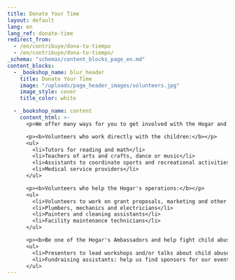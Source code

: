 ```yaml
---
title: Donate Your Time
layout: default
lang: en
lang_ref: donate-time
redirect_from:
  - /en/contribuye/dona-tu-tiempo
  - /en/contribuye/dona-tu-tiempo/
_schema: "schemas/content_blocks_page_en.md"
content_blocks:
  - _bookshop_name: blur_header
    title: Donate Your Time
    image: "/uploads/page_header_images/volunteers.jpg"
    image_style: cover
    title_color: white

  - _bookshop_name: content
    content_html: >-
      <p>We offer many ways for you to get involved with the Hogar and see first-hand the results of your efforts and dedication. We encourage you to join the group of volunteers who support the Hogar, and use your skills to help the children have a better future. You can dedicate as little or as much time as you wish. You will receive many blessings and great satisfaction!</p>

      <p><b>Volunteers who work directly with the children:</b></p>
      <ul>
        <li>Tutors for reading and math</li>
        <li>Teachers of arts and crafts, dance or music</li>
        <li>Assistants to coordinate sports and recreational activities</li>
        <li>Medical service providers</li>
      </ul>

      <p><b>Volunteers who help the Hogar's operations:</b></p>
      <ul>
        <li>Volunteers to work on grant proposals, marketing and other fund-raising activities</li>
        <li>Plumbers, mechanics and electricians</li>
        <li>Painters and cleaning assistants</li>
        <li>Facility maintenance technicians</li>
      </ul>

      <p><b>Be one of the Hogar's Ambassadors and help fight child abuse:</b></p>
      <ul>
        <li>Presenters to lead workshops and/or talks about child abuse detection and prevention strategies (training and materials are provided by the Hogar).</li>
        <li>Fundraising assistants: help us find sponsors for our events and operational expenses (training and materials are provided by the Hogar).</li>
      </ul>
---
```

